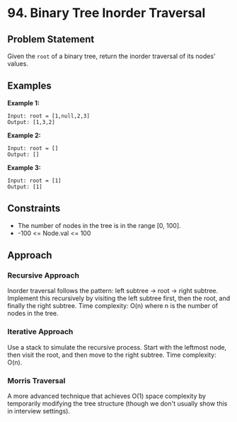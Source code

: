 # 94. Binary Tree Inorder Traversal

## Problem Statement
Given the `root` of a binary tree, return the inorder traversal of its nodes' values.

## Examples

**Example 1:**
```
Input: root = [1,null,2,3]
Output: [1,3,2]
```

**Example 2:**
```
Input: root = []
Output: []
```

**Example 3:**
```
Input: root = [1]
Output: [1]
```

## Constraints
- The number of nodes in the tree is in the range [0, 100].
- -100 <= Node.val <= 100

## Approach

### Recursive Approach
Inorder traversal follows the pattern: left subtree -> root -> right subtree. Implement this recursively by visiting the left subtree first, then the root, and finally the right subtree. Time complexity: O(n) where n is the number of nodes in the tree.

### Iterative Approach
Use a stack to simulate the recursive process. Start with the leftmost node, then visit the root, and then move to the right subtree. Time complexity: O(n).

### Morris Traversal
A more advanced technique that achieves O(1) space complexity by temporarily modifying the tree structure (though we don't usually show this in interview settings).